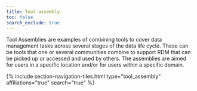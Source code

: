 ```yaml
---
title: Tool assembly
toc: false
search_exclude: true
---
```


Tool Assemblies are examples of combining  tools to cover data management tasks across several stages of the data life cycle. These can be tools that one or several communities combine to support RDM that can be picked up or accessed and used by others. The assemblies are aimed for users in a specific location and/or for users within a specific domain.

{% include section-navigation-tiles.html type="tool_assembly" affiliations="true" search="true" %}
